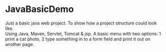 # JavaBasicDemo
Just a basic java web project. To show how a project structure could look like.  
Using Java, Maven, Servlet, Tomcat & jsp.
A basic menu with two options: 1 print a cat photo, 2 type something in to a form field and print it out on another page. 
